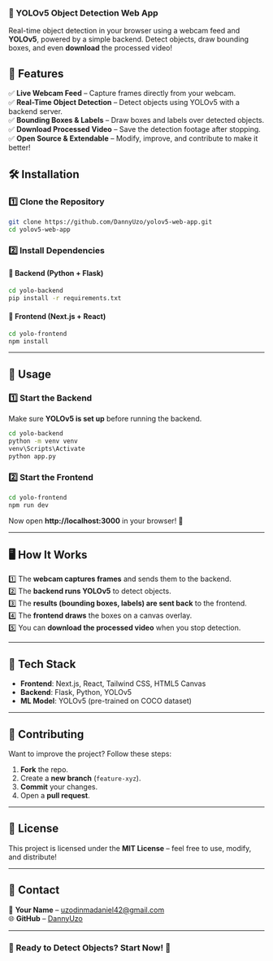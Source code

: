 ### 📌 YOLOv5 Object Detection Web App  

Real-time object detection in your browser using a webcam feed and **YOLOv5**, powered by a simple backend. Detect objects, draw bounding boxes, and even **download** the processed video!  


## 🚀 Features  

✅ **Live Webcam Feed** – Capture frames directly from your webcam.  
✅ **Real-Time Object Detection** – Detect objects using YOLOv5 with a backend server.  
✅ **Bounding Boxes & Labels** – Draw boxes and labels over detected objects.  
✅ **Download Processed Video** – Save the detection footage after stopping.  
✅ **Open Source & Extendable** – Modify, improve, and contribute to make it better!  


## 🛠 Installation  

### 1️⃣ Clone the Repository  
```sh
git clone https://github.com/DannyUzo/yolov5-web-app.git
cd yolov5-web-app
```

### 2️⃣ Install Dependencies  

#### 🔹 Backend (Python + Flask)  
```sh
cd yolo-backend
pip install -r requirements.txt
```

#### 🔹 Frontend (Next.js + React)  
```sh
cd yolo-frontend
npm install
```

---

## 🚀 Usage  

### 1️⃣ Start the Backend  
Make sure **YOLOv5 is set up** before running the backend.  

```sh
cd yolo-backend
python -m venv venv
venv\Scripts\Activate
python app.py
```

### 2️⃣ Start the Frontend  
```sh
cd yolo-frontend
npm run dev
```
Now open **http://localhost:3000** in your browser! 🎉  

---

## 🖥️ How It Works  

1️⃣ The **webcam captures frames** and sends them to the backend.  
2️⃣ The **backend runs YOLOv5** to detect objects.  
3️⃣ The **results (bounding boxes, labels) are sent back** to the frontend.  
4️⃣ The **frontend draws** the boxes on a canvas overlay.  
5️⃣ You can **download the processed video** when you stop detection.  

---

## 🎨 Tech Stack  

- **Frontend**: Next.js, React, Tailwind CSS, HTML5 Canvas  
- **Backend**: Flask, Python, YOLOv5  
- **ML Model**: YOLOv5 (pre-trained on COCO dataset)  

---

## 🤝 Contributing  

Want to improve the project? Follow these steps:  

1. **Fork** the repo.  
2. Create a **new branch** (`feature-xyz`).  
3. **Commit** your changes.  
4. Open a **pull request**.  

---

## 📝 License  

This project is licensed under the **MIT License** – feel free to use, modify, and distribute!  

---

## 📧 Contact  

📩 **Your Name** – uzodinmadaniel42@gmail.com  
🌐 **GitHub** – [DannyUzo](https://github.com/DannyUzo)  

---

### 🎯 Ready to Detect Objects? Start Now! 🚀  
